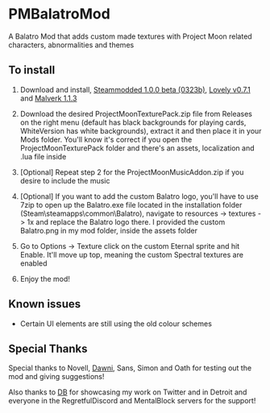 # PMBalatroMod
A Balatro Mod that adds custom made textures with Project Moon related characters, abnormalities and themes

## To install

1. Download and install, [Steammodded 1.0.0 beta (0323b)](https://github.com/Steamodded/smods), [Lovely v0.7.1](https://github.com/ethangreen-dev/lovely-injector) and [Malverk 1.1.3](https://github.com/Eremel/Malverk)

2. Download the desired ProjectMoonTexturePack.zip file from Releases on the right menu (default has black backgrounds for playing cards, WhiteVersion has white backgrounds), extract it and then place it in your Mods folder. You'll know it's correct if you open the ProjectMoonTexturePack folder and there's an assets, localization and .lua file inside

3. [Optional] Repeat step 2 for the ProjectMoonMusicAddon.zip if you desire to include the music
   
4. [Optional] If you want to add the custom Balatro logo, you'll have to use 7zip to open up the Balatro.exe file located in the installation folder (Steam\steamapps\common\Balatro), navigate to resources -> textures -> 1x and replace the Balatro logo there. I provided the custom Balatro.png in my mod folder, inside the assets folder

5. Go to Options -> Texture click on the custom Eternal sprite and hit Enable. It'll move up top, meaning the custom Spectral textures are enabled

6. Enjoy the mod!


## Known issues

- Certain UI elements are still using the old colour schemes

## Special Thanks

Special thanks to Novell, [Dawni](https://x.com/hidawnihere), Sans, Simon and Oath for testing out the mod and giving suggestions!

Also thanks to [DB](https://x.com/Despair_Bears) for showcasing my work on Twitter and in Detroit and everyone in the RegretfulDiscord and MentalBlock servers for the support!
